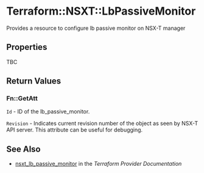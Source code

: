 # Terraform::NSXT::LbPassiveMonitor

Provides a resource to configure lb passive monitor on NSX-T manager

## Properties

TBC

## Return Values

### Fn::GetAtt

`Id` - ID of the lb_passive_monitor.

`Revision` - Indicates current revision number of the object as seen by NSX-T API server. This attribute can be useful for debugging.

## See Also

* [nsxt_lb_passive_monitor](https://www.terraform.io/docs/providers/nsxt/r/lb_passive_monitor.html) in the _Terraform Provider Documentation_